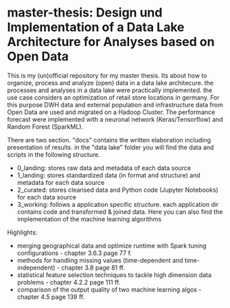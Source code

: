 # master-thesis: Design und Implementation of a Data Lake Architecture for Analyses based on Open Data

This is my (un)official repository for my master thesis. Its about how to organize, process and analyze (open) data in a data lake architecure. the processes and analyses in a data lake were practically implemented. the use case considers an optimization of retail store locations in germany. For this purpose DWH data and external population and infrastructure data from Open Data are used and migrated on a Hadoop Cluster. The performance forecast were implemented with a neuronal network (Keras/Tensorflow) and Random Forest (SparkML).

There are two section. "docs" contains the written elaboration including presentation of results. in the "data lake" folder you will find the data and scripts in the following structure.

- 0_landing: stores raw data and metadata of each data source
- 1_landing: stores standardized data (in format and structure) and metadata for each data source
- 2_curated: stores cleansed data and Python code (Jupyter Notebooks) for each data source
- 3_working: follows a application specific structure. each application dir contains code and transformed & joined data. Here you can also find the implementation of the machine learning algorithms


Highlights:
- merging geographical data and optimize runtime with Spark tuning configurations - chapter 3.6.3 page 77 f.
- methods for handling missing values (time-dependent and time-independent) - chapter 3.8 page 81 ff.
- statistical feature selection techniques to tackle high dimension data problems - chapter 4.2.2 page 111 ff.
- comparison of the output quality of two machine learning algos - chapter 4.5 page 139 ff.
